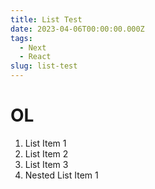 ```yaml
---
title: List Test
date: 2023-04-06T00:00:00.000Z
tags:
  - Next
  - React
slug: list-test
---
```


# OL

1. List Item 1
2. List Item 2
3. List Item 3
4. Nested List Item 1
